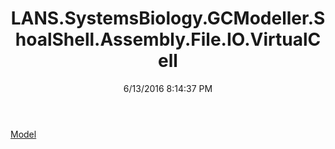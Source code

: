 ﻿---
title: LANS.SystemsBiology.GCModeller.ShoalShell.Assembly.File.IO.VirtualCell
date: 6/13/2016 8:14:37 PM
---

[Model](T-LANS.SystemsBiology.GCModeller.ShoalShell.Assembly.File.IO.VirtualCell.Model.html)
